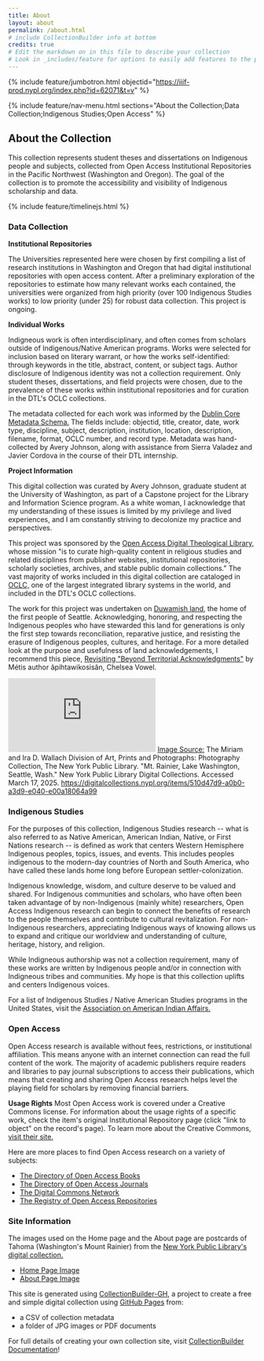```yaml
---
title: About
layout: about
permalink: /about.html
# include CollectionBuilder info at bottom
credits: true
# Edit the markdown on in this file to describe your collection
# Look in _includes/feature for options to easily add features to the page
---
```


{% include feature/jumbotron.html objectid="https://iiif-prod.nypl.org/index.php?id=62071&t=v" %}

{% include feature/nav-menu.html sections="About the Collection;Data Collection;Indigenous Studies;Open Access" %}

## About the Collection
This collection represents student theses and dissertations on Indigenous people and subjects, collected from Open Access Institutional Repositories in the Pacific Northwest (Washington and Oregon). The goal of the collection is to promote the accessibility and visibility of Indigenous scholarship and data. 

{% include feature/timelinejs.html %} 


### Data Collection
**Institutional Repositories**

The Universities represented here were chosen by first compiling a list of research institutions in Washington and Oregon that had digital institutional repositories with open access content. After a preliminary exploration of the repositories to estimate how many relevant works each contained, the universities were organized from high priority (over 100 Indigenous Studies works) to low priority (under 25) for robust data collection. This project is ongoing.


**Individual Works**

Indigneous work is often interdisciplinary, and often comes from scholars outside of Indigenous/Native American programs. Works were selected for inclusion based on literary warrant, or how the works self-identified: through keywords in the title, abstract, content, or subject tags. Author disclosure of Indigenous identity was not a collection requirement. Only student theses, dissertations, and field projects were chosen, due to the prevalence of these works within institutional repositories and for curation in the DTL's OCLC collections.

The metadata collected for each work was informed by the [Dublin Core Metadata Schema.](https://www.dublincore.org/about/) The fields include: objectid, title, creator, date, work type, discipline, subject, description, institution, location, description, filename, format, OCLC number, and record type. Metadata was hand-collected by Avery Johnson, along with assistance from Sierra Valadez and Javier Cordova in the course of their DTL internship.


**Project Information**

This digital collection was curated by Avery Johnson, graduate student at the University of Washington, as part of a Capstone project for the Library and Information Science program. As a white woman, I acknowledge that my understanding of these issues is limited by my privilege and lived experiences, and I am constantly striving to decolonize my practice and perspectives.

This project was sponsored by the [Open Access Digital Theological Library,](https://libguides.thedtl.org/oadtl/about) whose mission "is to curate high-quality content in religious studies and related disciplines from publisher websites, institutional repositories, scholarly societies, archives, and stable public domain collections." The vast majority of works included in this digital collection are cataloged in [OCLC,](https://www.oclc.org/en/worldcat.html) one of the largest integrated library systems in the world, and included in the DTL's OCLC collections.

The work for this project was undertaken on [Duwamish land](https://www.duwamishtribe.org/), the home of the first people of Seattle. Acknowledging, honoring, and respecting the Indigenous peoples who have stewarded this land for generations is only the first step towards reconciliation, reparative justice, and resisting the erasure of Indigenous peoples, cultures, and heritage. For a more detailed look at the purpose and usefulness of land acknowledgements, I recommend this piece, [Revisiting "Beyond Territorial Acknowledgments"](https://apihtawikosisan.com/2024/11/revisiting-beyond-territorial-acknowledgments/) by Métis author âpihtawikosisân, Chelsea Vowel.

![Postcard of Tahoma/Mount Rainier and Lake Washington, Seattle](https://iiif-prod.nypl.org/index.php?id=68896&t=g) 
[Image Source:](https://digitalcollections.nypl.org/items/510d47d9-a0b0-a3d9-e040-e00a18064a99) The Miriam and Ira D. Wallach Division of Art, Prints and Photographs: Photography Collection, The New York Public Library. "Mt. Rainier, Lake Washington, Seattle, Wash." New York Public Library Digital Collections. Accessed March 17, 2025. https://digitalcollections.nypl.org/items/510d47d9-a0b0-a3d9-e040-e00a18064a99

 

### Indigenous Studies
For the purposes of this collection, Indigenous Studies research -- what is also referred to as Native American, American Indian, Native, or First Nations research -- is defined as work that centers Western Hemisphere Indigenous peoples, topics, issues, and events. This includes peoples indigenous to the modern-day countries of North and South America, who have called these lands home long before European settler-colonization. 

Indigenous knowledge, wisdom, and culture deserve to be valued and shared. For Indigenous communities and scholars, who have often been taken advantage of by non-Indigenous (mainly white) researchers, Open Access Indigenous research can begin to connect the benefits of research to the people themselves and contribute to cultural revitalization. For non-Indigenous researchers, appreciating Indigenous ways of knowing allows us to expand and critique our worldview and understanding of culture, heritage, history, and religion.

While Indigneous authorship was not a collection requirement, many of these works are written by Indigenous people and/or in connection with Indigneous tribes and communities. My hope is that this collection uplifts and centers Indigenous voices.

For a list of Indigenous Studies / Native American Studies programs in the United States, visit the [Association on American Indian Affairs.](https://www.indian-affairs.org/nativestudies.html)



### Open Access
Open Access research is available without fees, restrictions, or institutional affiliation. This means anyone with an internet connection can read the full content of the work. The majority of academic publishers require readers and libraries to pay journal subscriptions to access their publications, which means that creating and sharing Open Access research helps level the playing field for scholars by removing financial barriers. 


**Usage Rights**
Most Open Access work is covered under a Creative Commons license. For information about the usage rights of a specific work, check the item's original Institutional Repository page (click "link to object" on the record's page). To learn more about the Creative Commons, [visit their site.](https://creativecommons.org/share-your-work/cclicenses/)

Here are more places to find Open Access research on a variety of subjects:
- [The Directory of Open Access Books](https://www.doabooks.org/)
- [The Directory of Open Access Journals](https://doaj.org/)
- [The Digital Commons Network](https://network.bepress.com/)
- [The Registry of Open Access Repositories](https://roar.eprints.org/)



### Site Information
The images used on the Home page and the About page are postcards of Tahoma (Washington's Mount Rainier) from the [New York Public Library's digital collection.](https://digitalcollections.nypl.org/)

- [Home Page Image](https://digitalcollections.nypl.org/items/510d47d9-9a77-a3d9-e040-e00a18064a99)
- [About Page Image](https://digitalcollections.nypl.org/items/510d47d9-9b63-a3d9-e040-e00a18064a99) 


This site is generated using [CollectionBuilder-GH](https://collectionbuilding.github.io/gh/), a project to create a free and simple digital collection using [GitHub Pages](https://pages.github.com/) from: 

- a CSV of collection metadata
- a folder of JPG images or PDF documents


For full details of creating your own collection site, visit [CollectionBuilder Documentation](https://collectionbuilder.github.io/cb-docs/)!

